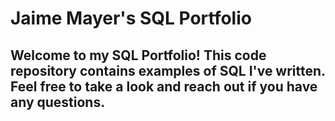 # Jaime Mayer's SQL Portfolio

## Welcome to my SQL Portfolio! This code repository contains examples of SQL I've written. Feel free to take a look and reach out if you have any questions. 
